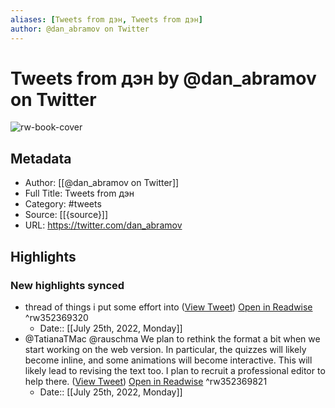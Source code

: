 ```yaml
---
aliases: [Tweets from дэн, Tweets from дэн]
author: @dan_abramov on Twitter
---
```

# Tweets from дэн by @dan_abramov on Twitter

![rw-book-cover](https://pbs.twimg.com/profile_images/1545194945161707520/rqkwPViA.jpg)

## Metadata
- Author: [[@dan_abramov on Twitter]]
- Full Title: Tweets from дэн
- Category: #tweets
- Source: [[{source}]]
- URL: https://twitter.com/dan_abramov

## Highlights
### New highlights synced
- thread of things i put some effort into ([View Tweet](https://twitter.com/dan_abramov/status/1476085561064669185)) [Open in Readwise](https://readwise.io/open/352369320) ^rw352369320
    - Date:: [[July 25th, 2022, Monday]]
- @TatianaTMac @rauschma We plan to rethink the format a bit when we start working on the web version. In particular, the quizzes will likely become inline, and some animations will become interactive. This will likely lead to revising the text too. I plan to recruit a professional editor to help there. ([View Tweet](https://twitter.com/dan_abramov/status/1264714584033841158)) [Open in Readwise](https://readwise.io/open/352369821) ^rw352369821
    - Date:: [[July 25th, 2022, Monday]]
